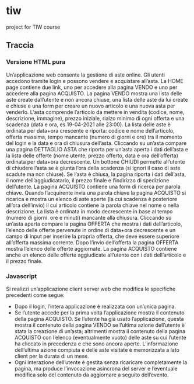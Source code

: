 # tiw
project for TIW course
## Traccia
### Versione HTML pura
Un’applicazione web consente la gestione di aste online. Gli utenti accedono tramite login e possono vendere e acquistare all’asta. La HOME page contiene due link, uno per accedere alla pagina VENDO e uno per accedere alla pagina ACQUISTO.  La pagina VENDO mostra una lista delle aste create dall’utente e non ancora chiuse, una lista delle aste da lui create e chiuse e una form per creare un nuovo articolo e una nuova asta per venderlo. L'asta comprende l’articolo da mettere in vendita (codice, nome, descrizione, immagine), prezzo iniziale, rialzo minimo di ogni offerta e una scadenza (data e ora, es 19-04-2021 alle 23:00). La lista delle aste è ordinata per data+ora crescente e riporta: codice e nome dell’articolo, offerta massima, tempo mancante (numero di giorni e ore) tra il momento del login e la data e ora di chiusura dell’asta. Cliccando su un’asta compare una pagina DETTAGLIO ASTA che riporta per un’asta aperta i dati dell’asta e la lista delle offerte (nome utente, prezzo offerto, data e ora dell’offerta) ordinata per data+ora decrescente. Un bottone CHIUDI permette all’utente di chiudere l’asta se è giunta l’ora della scadenza (si ignori il caso di aste scadute ma non chiuse). Se l’asta è chiusa, la pagina riporta i dati dell’asta, il nome dell’aggiudicatario, il prezzo finale e l’indirizzo di spedizione dell’utente.  La pagina ACQUISTO contiene una form di ricerca per parola chiave. Quando l’acquirente invia una parola chiave  la pagina ACQUISTO si ricarica e mostra un elenco di aste aperte (la cui scadenza è posteriore all’ora dell’invio) il cui articolo contiene  la parola chiave nel nome o nella descrizione. La lista è ordinata in modo decrescente in base al tempo (numero di giorni.  ore e minuti) mancante alla chiusura. Cliccando su un’asta aperta compare la pagina OFFERTA che mostra i dati dell’articolo, l’elenco delle offerte pervenute in ordine di data+ora decrescente e un campo di input per inserire la propria offerta, che deve essere superiore all’offerta massima corrente. Dopo l’invio dell’offerta la pagina OFFERTA mostra l’elenco delle offerte aggiornate. La pagina ACQUISTO contiene anche un elenco delle offerte aggiudicate all’utente con i dati dell’articolo e il prezzo finale.
### Javascript
Si realizzi un’applicazione client server web che modifica le specifiche precedenti come segue:
- Dopo il login, l’intera applicazione è realizzata con un’unica pagina. 
- Se l’utente accede per la prima volta l’applicazione mostra il contenuto della pagina ACQUISTO. Se l’utente ha già usato l’applicazione, questa mostra il contenuto della pagina VENDO se l’ultima azione dell’utente è stata la creazione di un’asta; altrimenti mostra il contenuto della pagina ACQUISTO con l’elenco (eventualmente vuoto) delle aste su cui l’utente ha cliccato in precedenza e che sono ancora aperte. L’informazione dell’ultima azione compiuta e delle aste visitate è memorizzata a lato client per la durata di un mese.
- Ogni interazione dell’utente è gestita senza ricaricare completamente la pagina, ma produce l’invocazione asincrona del server e l’eventuale modifica solo del contenuto da aggiornare a seguito dell’evento.

